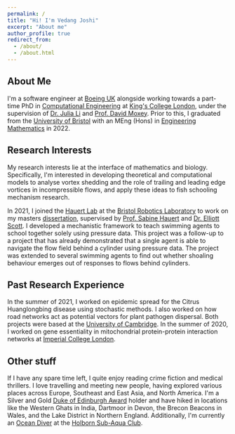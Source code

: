 ```yaml
---
permalink: /
title: "Hi! I'm Vedang Joshi"
excerpt: "About me"
author_profile: true
redirect_from: 
  - /about/
  - /about.html
---
```


## About Me

I'm a software engineer at [Boeing UK](https://www.boeing.co.uk) alongside working towards a part-time PhD in [Computational Engineering](https://www.kcl.ac.uk/people/vedang-joshi) at [King's College London](https://www.kcl.ac.uk/), under the supervision of [Dr. Julia Li](https://www.kcl.ac.uk/people/juan-li) and [Prof. David Moxey](https://davidmoxey.uk/). Prior to this, I graduated from the [University of Bristol](https://www.bristol.ac.uk) with an MEng (Hons) in [Engineering Mathematics](https://www.bristol.ac.uk/study/undergraduate/2025/engineering-maths/meng-engineering-mathematics/) in 2022.

## Research Interests

My research interests lie at the interface of mathematics and biology. Specifically, I'm interested in developing theoretical and computational models to analyse vortex shedding and the role of trailing and leading edge vortices in incompressible flows, and apply these ideas to fish schooling mechanism research.

In 2021, I joined the [Hauert Lab](https://hauertlab.com) at the [Bristol Robotics Laboratory](https://www.bristolroboticslab.com) to work on my masters [dissertation](https://vedang-joshi.github.io/files/Vedang_Joshi_Dissertation.pdf), supervised by [Prof. Sabine Hauert](https://research-information.bris.ac.uk/en/persons/sabine-hauert) and [Dr. Elliott Scott](https://research-information.bris.ac.uk/en/persons/elliott-j-scott-2). I developed a mechanistic framework to teach swimming agents to school together solely using pressure data. This project was a follow-up to a project that has already demonstrated that a single agent is able to navigate the flow field behind a cylinder using pressure data. The project was extended to several swimming agents to find out whether shoaling behaviour emerges out of responses to flows behind cylinders. 

## Past Research Experience
In the summer of 2021, I worked on epidemic spread for the Citrus Huanglongbing disease using stochastic methods. I also worked on how road networks act as potential vectors for plant pathogen dispersal. Both projects were based at the [University of Cambridge](https://plantepidemics.github.io). In the summer of 2020, I worked on gene essentiality in mitochondrial protein-protein interaction networks at [Imperial College London](https://www.imperial.ac.uk/biomathematics-group/).

## Other stuff
If I have any spare time left, I quite enjoy reading crime fiction and medical thrillers. I love travelling and meeting new people, having explored various places across Europe, Southeast and East Asia, and North America. I'm a Silver and Gold [Duke of Edinburgh Award](https://www.dofe.org/about/) holder and have hiked in locations like the Western Ghats in India, Dartmoor in Devon, the Brecon Beacons in Wales, and the Lake District in Northern England. Additionally, I'm currently an [Ocean Diver](https://www.bsac.com/training/learn-to-scuba-dive/ocean-diver-course/#tab-1) at the [Holborn Sub-Aqua Club](https://www.holbornscubalondon.co.uk/).






